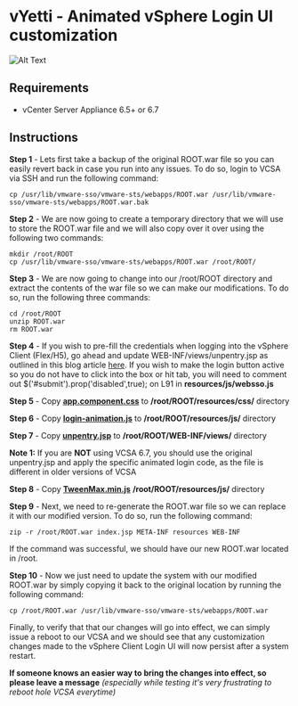 # vYetti - Animated vSphere Login UI customization

![Alt Text](vYetti-Demo.gif)

## Requirements

* vCenter Server Appliance 6.5+ or 6.7

## Instructions

**Step 1** - Lets first take a backup of the original ROOT.war file so you can easily revert back in case you run into any issues. To do so, login to VCSA via SSH and run the following command:
```
cp /usr/lib/vmware-sso/vmware-sts/webapps/ROOT.war /usr/lib/vmware-sso/vmware-sts/webapps/ROOT.war.bak
```
**Step 2** - We are now going to create a temporary directory that we will use to store the ROOT.war file and we will also copy over it over using the following two commands:
```
mkdir /root/ROOT
cp /usr/lib/vmware-sso/vmware-sts/webapps/ROOT.war /root/ROOT/
```
**Step 3** - We are now going to change into our /root/ROOT directory and extract the contents of the war file so we can make our modifications. To do so, run the following three commands:
```
cd /root/ROOT
unzip ROOT.war
rm ROOT.war
```
**Step 4** - If you wish to pre-fill the credentials when logging into the vSphere Client (Flex/H5), go ahead and update WEB-INF/views/unpentry.jsp as outlined in this blog article [here](https://www.virtuallyghetto.com/2015/08/quick-tip-pre-filled-credentials-in-the-vsphere-6-0-web-client.html). If you wish to make the login button active so you do not have to click into the box or hit tab, you will need to comment out $('#submit').prop('disabled',true); on L91 in **resources/js/websso.js**

**Step 5** - Copy **[app.component.css](app.component.css)** to **/root/ROOT/resources/css/** directory

**Step 6** - Copy **[login-animation.js](login-animation.js)** to **/root/ROOT/resources/js/** directory

**Step 7** - Copy **[unpentry.jsp](unpentry.jsp)** to **/root/ROOT/WEB-INF/views/** directory

**Note 1:**  If you are **NOT** using VCSA 6.7, you should use the original unpentry.jsp and apply the specific animated login code, as the file is different in older versions of VCSA

**Step 8** - Copy **[TweenMax.min.js](https://cdnjs.cloudflare.com/ajax/libs/gsap/1.20.3/TweenMax.min.js)** **/root/ROOT/resources/js/** directory

**Step 9** - Next, we need to re-generate the ROOT.war file so we can replace it with our modified version. To do so, run the following command:
```
zip -r /root/ROOT.war index.jsp META-INF resources WEB-INF
```
If the command was successful, we should have our new ROOT.war located in /root.

**Step 10** - Now we just need to update the system with our modified ROOT.war by simply copying it back to the original location by running the following command:
```
cp /root/ROOT.war /usr/lib/vmware-sso/vmware-sts/webapps/ROOT.war
```
Finally, to verify that that our changes will go into effect, we can simply issue a reboot to our VCSA and we should see that any customization changes made to the vSphere Client Login UI will now persist after a system restart.

**If someone knows an easier way to bring the changes into effect, so please leave a message**
*(especially while testing it's very frustrating to reboot hole VCSA everytime)*
